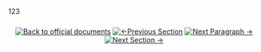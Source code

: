 123
<div align="center" style="margin: 1.5rem 0;">

[![Back to official documents](https://img.shields.io/badge/Back_to_official_documents-007ACC?style=flat-square)](../README.md)
[![←Previous Section](https://img.shields.io/badge/Previous_Section_%E2%86%90-FF7733?style=flat-square)](/5.API%20endpoint/%201.Shipping/2.Submit%20Orders.md)
[![Next Paragraph →](https://img.shields.io/badge/Next_Paragraph_%E2%86%92-00CC88?style=flat-square)](/6.Webhook/2.topics.md)
[![Next Section →](https://img.shields.io/badge/Next_Section_%E2%86%92-00CC88?style=flat-square)](/7.References/1.ISO.md)

</div>

